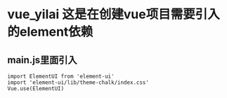 # vue_yilai 这是在创建vue项目需要引入的element依赖

## main.js里面引入
``` 
import ElementUI from 'element-ui'
import 'element-ui/lib/theme-chalk/index.css'
Vue.use(ElementUI)
```
